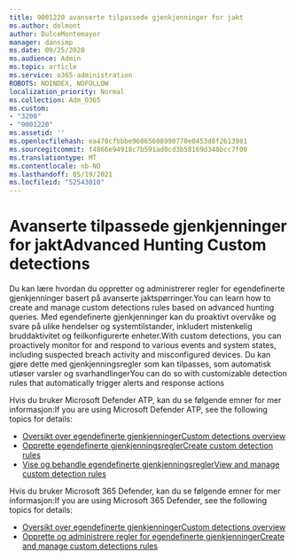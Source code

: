 ```yaml
---
title: 9001220 avanserte tilpassede gjenkjenninger for jakt
ms.author: dolmont
author: DulceMontemayor
manager: dansimp
ms.date: 09/25/2020
ms.audience: Admin
ms.topic: article
ms.service: o365-administration
ROBOTS: NOINDEX, NOFOLLOW
localization_priority: Normal
ms.collection: Adm_O365
ms.custom:
- "3200"
- "9001220"
ms.assetid: ''
ms.openlocfilehash: ea478cfbbbe96065608990770e0453d8f2613981
ms.sourcegitcommit: f4866e94918c7b591ad0cd3b58169d340bcc7f00
ms.translationtype: MT
ms.contentlocale: nb-NO
ms.lasthandoff: 05/19/2021
ms.locfileid: "52543010"
---
```

# <a name="advanced-hunting-custom-detections"></a><span data-ttu-id="ca752-102">Avanserte tilpassede gjenkjenninger for jakt</span><span class="sxs-lookup"><span data-stu-id="ca752-102">Advanced Hunting Custom detections</span></span>

<span data-ttu-id="ca752-103">Du kan lære hvordan du oppretter og administrerer regler for egendefinerte gjenkjenninger basert på avanserte jaktspørringer.</span><span class="sxs-lookup"><span data-stu-id="ca752-103">You can learn how to create and manage custom detections rules based on advanced hunting queries.</span></span> <span data-ttu-id="ca752-104">Med egendefinerte gjenkjenninger kan du proaktivt overvåke og svare på ulike hendelser og systemtilstander, inkludert mistenkelig bruddaktivitet og feilkonfigurerte enheter.</span><span class="sxs-lookup"><span data-stu-id="ca752-104">With custom detections, you can proactively monitor for and respond to various events and system states, including suspected breach activity and misconfigured devices.</span></span> <span data-ttu-id="ca752-105">Du kan gjøre dette med gjenkjenningsregler som kan tilpasses, som automatisk utløser varsler og svarhandlinger</span><span class="sxs-lookup"><span data-stu-id="ca752-105">You can do so with customizable detection rules that automatically trigger alerts and response actions</span></span>
  
<span data-ttu-id="ca752-106">Hvis du bruker Microsoft Defender ATP, kan du se følgende emner for mer informasjon:</span><span class="sxs-lookup"><span data-stu-id="ca752-106">If you are using Microsoft Defender ATP, see the following topics for details:</span></span> 
- [<span data-ttu-id="ca752-107">Oversikt over egendefinerte gjenkjenninger</span><span class="sxs-lookup"><span data-stu-id="ca752-107">Custom detections overview</span></span>](/windows/security/threat-protection/microsoft-defender-atp/overview-custom-detections)
- [<span data-ttu-id="ca752-108">Opprette egendefinerte gjenkjenningsregler</span><span class="sxs-lookup"><span data-stu-id="ca752-108">Create custom detection rules</span></span>](/windows/security/threat-protection/microsoft-defender-atp/custom-detection-rules)
- [<span data-ttu-id="ca752-109">Vise og behandle egendefinerte gjenkjenningsregler</span><span class="sxs-lookup"><span data-stu-id="ca752-109">View and manage custom detection rules</span></span>](/windows/security/threat-protection/microsoft-defender-atp/custom-detections-manage)

<span data-ttu-id="ca752-110">Hvis du bruker Microsoft 365 Defender, kan du se følgende emner for mer informasjon:</span><span class="sxs-lookup"><span data-stu-id="ca752-110">If you are using Microsoft 365 Defender, see the following topics for details:</span></span> 
- [<span data-ttu-id="ca752-111">Oversikt over egendefinerte gjenkjenninger</span><span class="sxs-lookup"><span data-stu-id="ca752-111">Custom detections overview</span></span>](/microsoft-365/security/mtp/custom-detections-overview)
- [<span data-ttu-id="ca752-112">Opprette og administrere regler for egendefinerte gjenkjenninger</span><span class="sxs-lookup"><span data-stu-id="ca752-112">Create and manage custom detections rules</span></span>](/microsoft-365/security/mtp/custom-detection-rules)
